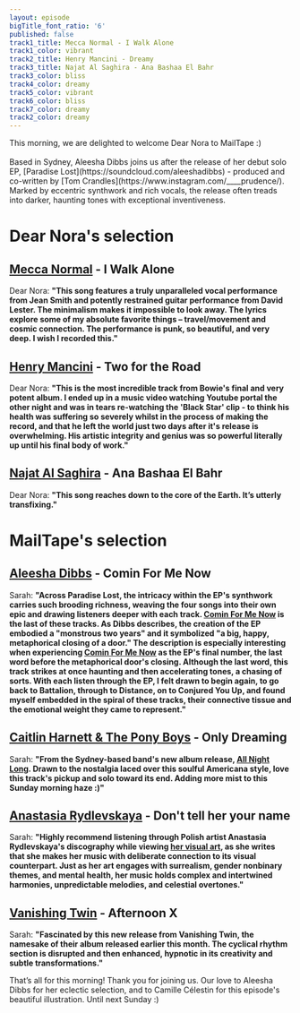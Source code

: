 ```yaml
---
layout: episode
bigTitle_font_ratio: '6'
published: false
track1_title: Mecca Normal - I Walk Alone
track1_color: vibrant
track2_title: Henry Mancini - Dreamy
track3_title: Najat Al Saghira - Ana Bashaa El Bahr
track3_color: bliss
track4_color: dreamy
track5_color: vibrant
track6_color: bliss
track7_color: dreamy
track2_color: dreamy
---
```

<p id="introduction">
	This morning, we are delighted to welcome Dear Nora to MailTape :) 
	<br><br>
  Based in Sydney, Aleesha Dibbs joins us after the release of her debut solo EP, [Paradise Lost](https://soundcloud.com/aleeshadibbs) - produced and co-written by [Tom Crandles](https://www.instagram.com/____prudence/). Marked by eccentric synthwork and rich vocals, the release often treads into darker, haunting tones with exceptional inventiveness. 
</p>

# Dear Nora's selection

## [Mecca Normal](https://www.solseppy.world/test) - I Walk Alone

Dear Nora: **"**This song features a truly unparalleled vocal performance from Jean Smith and potently restrained guitar performance from David Lester. The minimalism makes it impossible to look away. The lyrics explore some of my absolute favorite things – travel/movement and cosmic connection. The performance is punk, so beautiful, and very deep. I wish I recorded this.**"**

## [Henry Mancini](https://www.davidbowie.com/news) - Two for the Road

Dear Nora: **"**This is the most incredible track from Bowie's final and very potent album. I ended up in a music video watching Youtube portal the other night and was in tears re-watching the 'Black Star' clip - to think his health was suffering so severely whilst in the process of making the record, and that he left the world just two days after it's release is overwhelming. His artistic integrity and genius was so powerful literally up until his final body of work.**"**

## [Najat Al Saghira](https://laurajeanmusic.bandcamp.com/) - Ana Bashaa El Bahr

Dear Nora: **"**This song reaches down to the core of the Earth. It’s utterly transfixing.**"**

# MailTape's selection

## [Aleesha Dibbs](https://www.instagram.com/aleeshadibbs/?hl=en-gb) - Comin For Me Now

Sarah: **"**Across Paradise Lost, the intricacy within the EP's synthwork carries such brooding richness, weaving the four songs into their own epic and drawing listeners deeper with each track. [Comin For Me Now](https://soundcloud.com/aleeshadibbs/comin-for-me-now) is the last of these tracks. As Dibbs describes, the creation of the EP embodied a "monstrous two years" and it symbolized "a big, happy, metaphorical closing of a door." The description is especially interesting when experiencing [Comin For Me Now](https://soundcloud.com/aleeshadibbs/comin-for-me-now) as the EP's final number, the last word before the metaphorical door's closing. Although the last word, this track strikes at once haunting and then accelerating tones, a chasing of sorts. With each listen through the EP, I felt drawn to begin again, to go back to Battalion, through to Distance, on to Conjured You Up, and found myself embedded in the spiral of these tracks, their connective tissue and the emotional weight they came to represent.**"**

## [Caitlin Harnett & The Pony Boys](https://www.caitlinharnett.com/) - Only Dreaming

Sarah: **"**From the Sydney-based band's new album release, [All Night Long](https://www.caitlinharnett.com/product/vinyl-pre-order-all-night-long/27?cp=true&sa=true&sbp=false&q=false&utm_source=Original&utm_campaign=CaitlinHarnett%26ThePonyBoysEvenCowgirlsCry-Single20230821&utm_medium=channel.utm_medium&utm_referrer=direct&utm_board=spunk-records&utm_country=AU&utm_linkurl=caitlinharnett.lnk.to%2FAllNightLong). Drawn to the nostalgia laced over this soulful Americana style, love this track's pickup and solo toward its end. Adding more mist to this Sunday morning haze :)**"**

## [Anastasia Rydlevskaya](https://www.instagram.com/arydlevskaya_art/) - Don't tell her your name

Sarah: **"**Highly recommend listening through Polish artist Anastasia Rydlevskaya's discography while viewing [her visual art](https://www.saatchiart.com/arydlevskaya), as she writes that she makes her music with deliberate connection to its visual counterpart. Just as her art engages with surrealism, gender nonbinary themes, and mental health, her music holds complex and intertwined harmonies, unpredictable melodies, and celestial overtones.**"**

## [Vanishing Twin](https://www.vanishingtwin.co.uk/) - Afternoon X

Sarah: **"**Fascinated by this new release from Vanishing Twin, the namesake of their album released earlier this month. The cyclical rhythm section is disrupted and then enhanced, hypnotic in its creativity and subtle transformations.**"**

<p id="outroduction">That’s all for this morning! Thank you for joining us. Our love to Aleesha Dibbs for her eclectic selection, and to Camille Célestin for this episode's beautiful illustration. Until next Sunday :)</p>